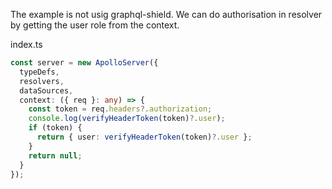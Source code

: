 The example is not usig graphql-shield. We can do authorisation in resolver by getting the user role from the context.

index.ts

```TypeScript
const server = new ApolloServer({
  typeDefs,
  resolvers,
  dataSources,
  context: ({ req }: any) => {
    const token = req.headers?.authorization;
    console.log(verifyHeaderToken(token)?.user);
    if (token) {
      return { user: verifyHeaderToken(token)?.user };
    }
    return null;
  }
});
```
